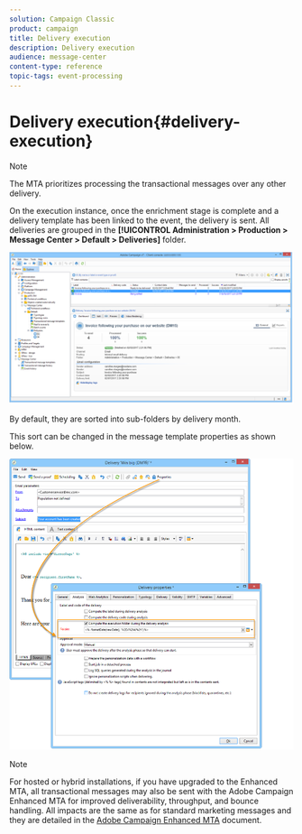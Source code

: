 ```yaml
---
solution: Campaign Classic
product: campaign
title: Delivery execution
description: Delivery execution
audience: message-center
content-type: reference
topic-tags: event-processing
---
```


# Delivery execution{#delivery-execution}

>[!NOTE]
>
>The MTA prioritizes processing the transactional messages over any other delivery.

On the execution instance, once the enrichment stage is complete and a delivery template has been linked to the event, the delivery is sent. All deliveries are grouped in the **[!UICONTROL Administration > Production > Message Center > Default > Deliveries]** folder.

![](assets/messagecenter_deliveries_execinstances_001.png)

By default, they are sorted into sub-folders by delivery month.

This sort can be changed in the message template properties as shown below.

![](assets/messagecenter_deliveries_properties_001.png)

>[!NOTE]
>
>For hosted or hybrid installations, if you have upgraded to the Enhanced MTA, all transactional messages may also be sent with the Adobe Campaign Enhanced MTA for improved deliverability, throughput, and bounce handling. All impacts are the same as for standard marketing messages and they are detailed in the [Adobe Campaign Enhanced MTA](https://helpx.adobe.com/campaign/kb/acc-campaign-enhanced-mta.html) document.